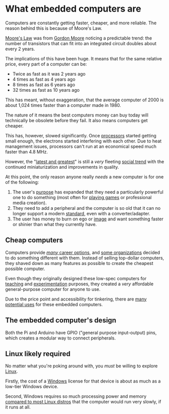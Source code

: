 
# What embedded computers are

Computers are constantly getting faster, cheaper, and more reliable. The reason behind this is because of Moore's Law.

[Moore's Law](https://en.wikipedia.org/wiki/Moore's_law) was from [Gordon Moore](https://en.wikipedia.org/wiki/Gordon_Moore) noticing a predictable trend: the number of transistors that can fit into an integrated circuit doubles about every 2 years.

The implications of this have been huge. It means that for the same relative price, every part of a computer can be:

- Twice as fast as it was 2 years ago
- 4 times as fast as 4 years ago
- 8 times as fast as 6 years ago
- 32 times as fast as 10 years ago

This has meant, without exaggeration, that the average computer of 2000 is about 1,024 times faster than a computer made in 1980.

The nature of it means the best computers money can buy today will technically be obsolete before they fail. It also means computers get cheaper.

This has, however, slowed significantly. Once [processors](computers-cpu.md) started getting small enough, the electrons started interfering with each other. Due to heat management issues, processors can't run at an economical speed much faster than 4.8 MHz.

However, the "[latest and greatest](trends.md)" is still a *very* fleeting [social trend](trends.md) with the continued miniaturization and improvements in quality.

At this point, the only reason anyone really *needs* a new computer is for one of the following:

1. The user's [purpose](purpose.md) has expanded that they need a particularly powerful one to do something (most often for [playing games](computers-software-gamedev.md) or professional media creation).
2. They need to add a peripheral and the computer is so old that it can no longer support a modern [standard](standards-computers.md), even with a converter/adapter.
3. The user has money to burn on ego or [image](people-image-why.md) and want something faster or shinier than what they currently have.

## Cheap computers

Computers provide [*many* career options](jobs-2_goals-cs.md), and [some organizations](computers-embedded-manufacturers.md) decided to do something different with them. Instead of selling top-dollar computers, they shaved down as many features as possible to create the cheapest possible computer.

Even though they originally designed these low-spec computers for [teaching](education.md) and [experimentation](hacking.md) purposes, they created a *very* affordable general-purpose computer for anyone to use.

Due to the price point and accessibility for tinkering, there are [many potential uses](computers-embedded-ideas.md) for these embedded computers.

## The embedded computer's design

Both the Pi and Arduino have GPIO ("general purpose input-output) pins, which creates a modular way to connect peripherals.

## Linux likely required

No matter what you're poking around with, you *must* be willing to explore [Linux](computers-os-unix.md).

Firstly, the cost of a [Windows](computers-os-windows.md) license for that device is about as much as a low-tier Windows device.

Second, Windows requires so much processing power and memory [compared to most Linux distros](computers-os-winunix.md) that the computer would run very slowly, if it runs at all.
